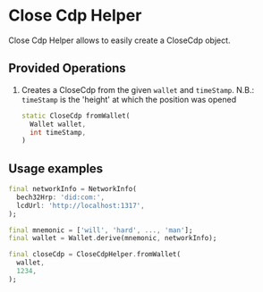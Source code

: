 # Close Cdp Helper

Close Cdp Helper allows to easily create a CloseCdp object.

## Provided Operations

1. Creates a CloseCdp from the given `wallet` and `timeStamp`.
  N.B.: `timeStamp` is the 'height' at which the position was opened

    ```dart
    static CloseCdp fromWallet(
      Wallet wallet,
      int timeStamp,
    )
    ```

## Usage examples

```dart
final networkInfo = NetworkInfo(
  bech32Hrp: 'did:com:',
  lcdUrl: 'http://localhost:1317',
);

final mnemonic = ['will', 'hard', ..., 'man'];
final wallet = Wallet.derive(mnemonic, networkInfo);

final closeCdp = CloseCdpHelper.fromWallet(
  wallet,
  1234,
);
```
